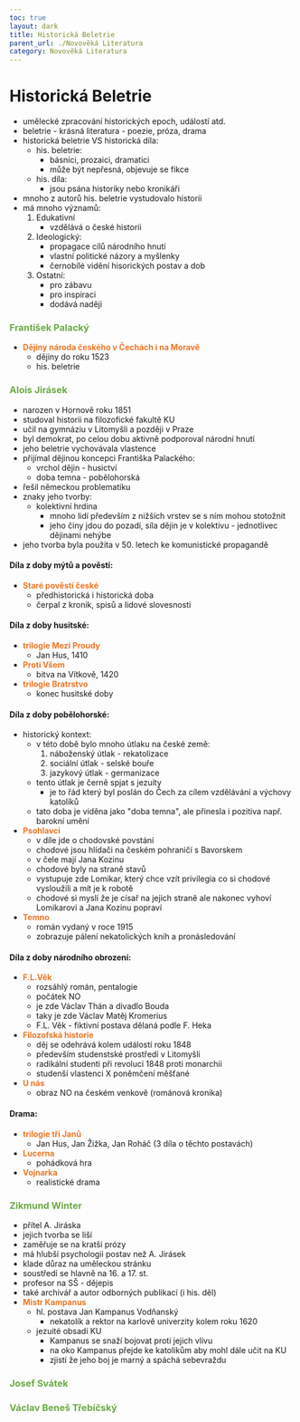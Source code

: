 ```yaml
---
toc: true
layout: dark
title: Historická Beletrie
parent_url: ./Novověká Literatura 
category: Novověká Literatura 
---
```


# Historická Beletrie

- umělecké zpracování historických epoch, událostí atd.
- beletrie - krásná literatura - poezie, próza, drama
- historická beletrie VS historická díla:
    - his. beletrie:
        - básníci, prozaici, dramatici
        - může být nepřesná, objevuje se fikce
    - his. díla:
        - jsou psána historiky nebo kronikáři
- mnoho z autorů his. beletrie vystudovalo historii
- má mnoho významů:
    1. Edukativní
        - vzdělává o české historii
    2. Ideologický:
        - propagace cílů národního hnutí
        - vlastní politické názory a myšlenky
        - černobílé vidění hisorických postav a dob
    3. Ostatní:
        - pro zábavu
        - pro inspiraci
        - dodává naději

### <span style= "color: #6CAA46">**František Palacký**</span>
- <span style="color: #EC7627">**Dějiny národa českého v Čechách i na Moravě**</span>
    - dějiny do roku 1523
    - his. beletrie

### <span style= "color: #6CAA46">**Alois Jirásek**</span>
- narozen v Hornově roku 1851
- studoval historii na filozofické fakultě KU
- učil na gymnáziu v Litomyšli a později v Praze
- byl demokrat, po celou dobu aktivně podporoval národní hnutí
- jeho beletrie vychovávala vlastence
- přijímal dějinou koncepci Františka Palackého:
    - vrchol dějin - husictví
    - doba temna - pobělohorská
- řešil německou problematiku
- znaky jeho tvorby:
    - kolektivní hrdina
        - mnoho lidí především z nižších vrstev se s ním mohou stotožnit
        - jeho činy jdou do pozadí, síla dějin je v kolektivu - jednotlivec dějinami nehýbe
- jeho tvorba byla použita v 50. letech ke komunistické propagandě

#### Díla z doby mýtů a pověstí:
- <span style="color: #EC7627">**Staré pověsti české**</span>
    - předhistorická i historická doba
    - čerpal z kronik, spisů a lidové slovesnosti

#### Díla z doby husitské:
- <span style="color: #EC7627">**trilogie Mezi Proudy**</span>
    - Jan Hus, 1410
- <span style="color: #EC7627">**Proti Všem**</span>
    - bitva na Vítkově, 1420
- <span style="color: #EC7627">**trilogie Bratrstvo**</span>
    - konec husitské doby

#### Díla z doby pobělohorské:
- historický kontext:
    - v této době bylo mnoho útlaku na české země:
        1. náboženský útlak - rekatolizace
        2. sociální útlak - selské bouře
        3. jazykový útlak - germanizace
    - tento útlak je černě spjat s jezuity
        - je to řád který byl poslán do Čech za cílem vzdělávání a výchovy katolíků
    - tato doba je viděna jako "doba temna", ale přinesla i pozitiva např. barokní umění
- <span style="color: #EC7627">**Psohlavci**</span>
    - v díle jde o chodovské povstání 
    - chodové jsou hlídači na českém pohraničí s Bavorskem
    - v čele mají Jana Kozinu
    - chodové byly na straně stavů
    - vystupuje zde Lomikar, který chce vzít privilegia co si chodové vysloužili a mít je k robotě
    - chodové si myslí že je císař na jejich straně ale nakonec vyhoví Lomikarovi a Jana Kozinu popraví
- <span style="color: #EC7627">**Temno**</span>
    - román vydaný v roce 1915
    - zobrazuje pálení nekatolických knih a pronásledování

#### Díla z doby národního obrození:
- <span style="color: #EC7627">**F.L.Věk**</span>
    - rozsáhlý román, pentalogie
    - počátek NO
    - je zde Václav Thán a divadlo Bouda
    - taky je zde Václav Matěj Kromerius
    - F.L. Věk - fiktivní postava dělaná podle F. Heka
- <span style="color: #EC7627">**Filozofská historie**</span>
    - děj se odehrává kolem událostí roku 1848
    - především studenstské prostředí v Litomyšli 
    - radikální studenti při revoluci 1848 proti monarchii
    - studenší vlastenci X poněmčení měšťané
- <span style="color: #EC7627">**U nás**</span>
    - obraz NO na českém venkově (románová kronika)

#### Drama:
- <span style="color: #EC7627">**trilogie tří Janů**</span>
    - Jan Hus, Jan Žižka, Jan Roháč (3 díla o těchto postavách)
- <span style="color: #EC7627">**Lucerna**</span>
    - pohádková hra
- <span style="color: #EC7627">**Vojnarka**</span>
    - realistické drama

### <span style= "color: #6CAA46">**Zikmund Winter**</span>
- přítel A. Jiráska
- jejich tvorba se liší
- zaměřuje se na kratší prózy
- má hlubší psychologii postav než A. Jirásek
- klade důraz na uměleckou stránku
- soustředí se hlavně na 16. a 17. st.
- profesor na SŠ - dějepis
- také archivář a autor odborných publikací (i his. děl)
- <span style="color: #EC7627">**Mistr Kampanus**</span>
    - hl. postava Jan Kampanus Vodňanský
        - nekatolík a rektor na karlově univerzity kolem roku 1620
    - jezuité obsadí KU
        - Kampanus se snaží bojovat proti jejich vlivu
        - na oko Kampanus přejde ke katolikům aby mohl dále učit na KU
        - zjistí že jeho boj je marný a spáchá sebevraždu

### <span style= "color: #6CAA46">**Josef Svátek**</span>

### <span style= "color: #6CAA46">**Václav Beneš Třebíčský**</span>
